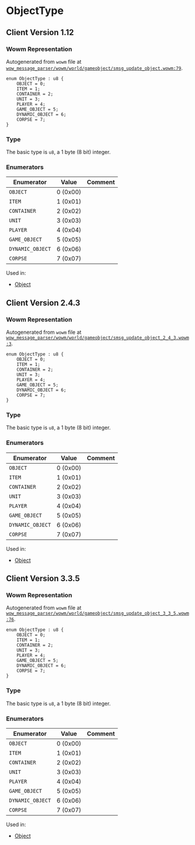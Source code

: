 # ObjectType

## Client Version 1.12

### Wowm Representation

Autogenerated from `wowm` file at [`wow_message_parser/wowm/world/gameobject/smsg_update_object.wowm:79`](https://github.com/gtker/wow_messages/tree/main/wow_message_parser/wowm/world/gameobject/smsg_update_object.wowm#L79).

```rust,ignore
enum ObjectType : u8 {
    OBJECT = 0;
    ITEM = 1;
    CONTAINER = 2;
    UNIT = 3;
    PLAYER = 4;
    GAME_OBJECT = 5;
    DYNAMIC_OBJECT = 6;
    CORPSE = 7;
}
```
### Type
The basic type is `u8`, a 1 byte (8 bit) integer.
### Enumerators
| Enumerator | Value  | Comment |
| --------- | -------- | ------- |
| `OBJECT` | 0 (0x00) |  |
| `ITEM` | 1 (0x01) |  |
| `CONTAINER` | 2 (0x02) |  |
| `UNIT` | 3 (0x03) |  |
| `PLAYER` | 4 (0x04) |  |
| `GAME_OBJECT` | 5 (0x05) |  |
| `DYNAMIC_OBJECT` | 6 (0x06) |  |
| `CORPSE` | 7 (0x07) |  |

Used in:
* [Object](object.md)

## Client Version 2.4.3

### Wowm Representation

Autogenerated from `wowm` file at [`wow_message_parser/wowm/world/gameobject/smsg_update_object_2_4_3.wowm:3`](https://github.com/gtker/wow_messages/tree/main/wow_message_parser/wowm/world/gameobject/smsg_update_object_2_4_3.wowm#L3).

```rust,ignore
enum ObjectType : u8 {
    OBJECT = 0;
    ITEM = 1;
    CONTAINER = 2;
    UNIT = 3;
    PLAYER = 4;
    GAME_OBJECT = 5;
    DYNAMIC_OBJECT = 6;
    CORPSE = 7;
}
```
### Type
The basic type is `u8`, a 1 byte (8 bit) integer.
### Enumerators
| Enumerator | Value  | Comment |
| --------- | -------- | ------- |
| `OBJECT` | 0 (0x00) |  |
| `ITEM` | 1 (0x01) |  |
| `CONTAINER` | 2 (0x02) |  |
| `UNIT` | 3 (0x03) |  |
| `PLAYER` | 4 (0x04) |  |
| `GAME_OBJECT` | 5 (0x05) |  |
| `DYNAMIC_OBJECT` | 6 (0x06) |  |
| `CORPSE` | 7 (0x07) |  |

Used in:
* [Object](object.md)

## Client Version 3.3.5

### Wowm Representation

Autogenerated from `wowm` file at [`wow_message_parser/wowm/world/gameobject/smsg_update_object_3_3_5.wowm:76`](https://github.com/gtker/wow_messages/tree/main/wow_message_parser/wowm/world/gameobject/smsg_update_object_3_3_5.wowm#L76).

```rust,ignore
enum ObjectType : u8 {
    OBJECT = 0;
    ITEM = 1;
    CONTAINER = 2;
    UNIT = 3;
    PLAYER = 4;
    GAME_OBJECT = 5;
    DYNAMIC_OBJECT = 6;
    CORPSE = 7;
}
```
### Type
The basic type is `u8`, a 1 byte (8 bit) integer.
### Enumerators
| Enumerator | Value  | Comment |
| --------- | -------- | ------- |
| `OBJECT` | 0 (0x00) |  |
| `ITEM` | 1 (0x01) |  |
| `CONTAINER` | 2 (0x02) |  |
| `UNIT` | 3 (0x03) |  |
| `PLAYER` | 4 (0x04) |  |
| `GAME_OBJECT` | 5 (0x05) |  |
| `DYNAMIC_OBJECT` | 6 (0x06) |  |
| `CORPSE` | 7 (0x07) |  |

Used in:
* [Object](object.md)

